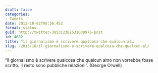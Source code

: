 ```yaml
---
draft: false
categories:
- Tweets
date: 2013-10-02T08:56:45Z
format: status
guid: http://twitter-385312382631038976-post
id: 4682
title: “il giornalismo è scrivere qualcosa che qualcun al…
slug: /2013/10/il-giornalismo-e-scrivere-qualcosa-che-qualcun-al/
---
```


“il giornalismo è scrivere qualcosa che qualcun altro non vorrebbe fosse scritto. Il resto sono pubbliche relazioni”. (George Orwell)